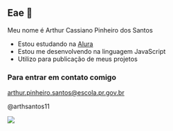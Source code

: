 ## Eae 👋

Meu nome é Arthur Cassiano Pinheiro dos Santos

- Estou estudando na [Alura](https://www.alura.com.br)
- Estou me desenvolvendo na linguagem JavaScript
- Utilizo para publicação de meus projetos

### Para entrar em contato comigo

arthur.pinheiro.santos@escola.pr.gov.br

@arthsantos11

![](https://media.tenor.com/ZjMt0YiJYWMAAAAM/dancing-cat-dance.gif)






